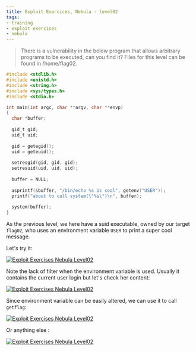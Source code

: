 ```yaml
---
title: Exploit Exercices, Nebula - level02
tags:
- training
- exploit exercises
- nebula
---
```

> There is a vulnerability in the below program that allows arbitrary programs to be executed, can you find it? 
Files for this level can be found in /home/flag02.

```c
#include <stdlib.h>
#include <unistd.h>
#include <string.h>
#include <sys/types.h>
#include <stdio.h>

int main(int argc, char **argv, char **envp)
{
  char *buffer;
  
  gid_t gid;
  uid_t uid;
  
  gid = getegid();
  uid = geteuid();
  
  setresgid(gid, gid, gid);
  setresuid(uid, uid, uid);
  
  buffer = NULL;
  
  asprintf(&buffer, "/bin/echo %s is cool", getenv("USER"));
  printf("about to call system(\"%s\")\n", buffer);
  
  system(buffer);
}
```

As the previous level, we here have a suid executable, owned by our target `flag02`, who uses an environment variable `USER` to print a super cool message. 
<!--more-->
Let's try it:

[![Exploit Exercises Nebula Level02](/images/exploit_exercices_nebula_level02_1.png)](/images/exploit_exercices_nebula_level02_1.png)

Note the lack of filter when the environment variable is used. 
Usually it contains the current user login but let's check her content:

[![Exploit Exercises Nebula Level02](/images/exploit_exercices_nebula_level02_2.png)](/images/exploit_exercices_nebula_level02_2.png)

Since environment variable can be easily altered, we can use it to call `getflag`:

[![Exploit Exercises Nebula Level02](/images/exploit_exercices_nebula_level02_3.png)](/images/exploit_exercices_nebula_level02_3.png)

Or anything else :

[![Exploit Exercises Nebula Level02](/images/exploit_exercices_nebula_level02_4.png)](/images/exploit_exercices_nebula_level02_4.png)
